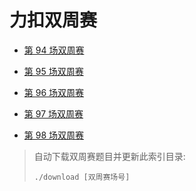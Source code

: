 # 力扣双周赛

- [第 94 场双周赛](94)

- [第 95 场双周赛](95)

- [第 96 场双周赛](96)

- [第 97 场双周赛](97)

- [第 98 场双周赛](98)

> 自动下载双周赛题目并更新此索引目录:
> ```shell
> ./download [双周赛场号]
> ```
